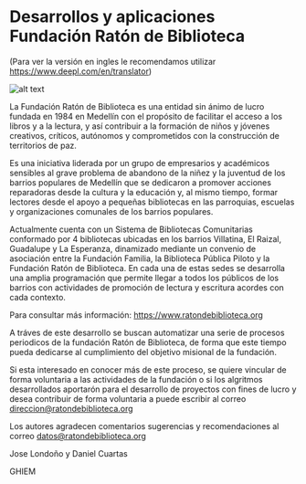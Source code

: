 
# Desarrollos y aplicaciones Fundación Ratón de Biblioteca
(Para ver la versión en ingles le recomendamos utilizar https://www.deepl.com/en/translator)

![alt text](https://static.wixstatic.com/media/ed9f8b_ea8dc43f901547608b4ffd8fd78aa4ce~mv2.jpg/v1/fill/w_882,h_324,al_c,q_80,usm_0.66_1.00_0.01/ed9f8b_ea8dc43f901547608b4ffd8fd78aa4ce~mv2.webp)

La Fundación Ratón de Biblioteca es una entidad sin ánimo de lucro fundada en 1984 en Medellín con el propósito de facilitar el acceso a los libros y a la lectura, y así contribuir a la formación de niños y jóvenes creativos, críticos, autónomos y comprometidos con la construcción de territorios de paz.

Es una iniciativa liderada por un grupo de empresarios y académicos sensibles al grave problema de abandono de la niñez y la juventud de los barrios populares de Medellín que se dedicaron a promover acciones reparadoras desde la cultura y la educación y, al mismo tiempo, formar lectores desde el apoyo a pequeñas bibliotecas en las parroquias, escuelas y organizaciones comunales de los barrios populares.
 
Actualmente cuenta con un Sistema de Bibliotecas Comunitarias conformado por 4 bibliotecas ubicadas en los barrios Villatina, El Raizal, Guadalupe y La Esperanza, dinamizado mediante un convenio de asociación entre la Fundación Familia, la Biblioteca Pública Piloto y la Fundación Ratón de Biblioteca. En cada una de estas sedes se desarrolla una amplia programación que permite llegar a todos los públicos de los barrios con actividades de promoción de lectura y escritura acordes con cada contexto.

Para consultar más información: https://www.ratondebiblioteca.org

A tráves de este desarrollo se buscan automatizar una serie de procesos periodicos de la fundación Ratón de Biblioteca, de forma que este tiempo pueda dedicarse al cumplimiento del objetivo misional de la fundación. 

Si esta interesado en conocer más de este proceso, se quiere vincular de forma voluntaria a las actividades de la fundación o si los algritmos desarrollados aportarón para el desarrollo de proyectos con fines de lucro y desea contribuir de forma voluntaria a puede escribir al correo direccion@ratondebiblioteca.org

Los autores agradecen comentarios sugerencias y recomendaciones al correo datos@ratondebiblioteca.org


Jose Londoño y Daniel Cuartas

GHIEM


